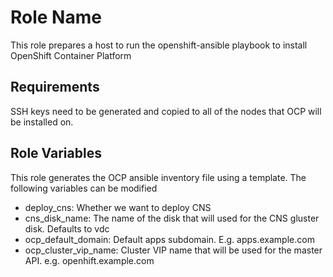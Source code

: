 Role Name
=========

This role prepares a host to run the openshift-ansible playbook to install OpenShift Container Platform

Requirements
------------

SSH keys need to be generated and copied to all of the nodes that OCP will be installed on.

Role Variables
--------------

This role generates the OCP ansible inventory file using a template. The following variables can be modified

* deploy_cns: Whether we want to deploy CNS
* cns_disk_name: The name of the disk that will used for the CNS gluster disk. Defaults to vdc
* ocp_default_domain: Default apps subdomain. E.g. apps.example.com
* ocp_cluster_vip_name: Cluster VIP name that will be used for the master API. e.g. openhift.example.com

